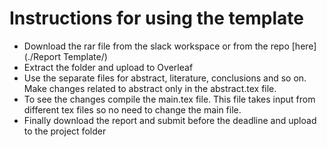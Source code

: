 # Instructions for using the template

- Download the rar file from the slack workspace or from the repo [here](./Report Template/)
- Extract the folder and upload to Overleaf
- Use the separate files for abstract, literature, conclusions and so on. Make changes related to abstract only in the abstract.tex file.
- To see the changes compile the main.tex file. This file takes input from different tex files so no need to change the main file. 
- Finally download the report and submit before the deadline and upload to the project folder
